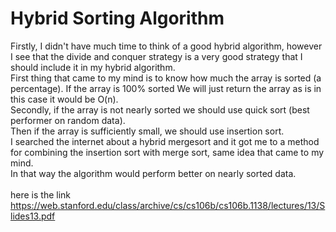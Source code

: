 # Hybrid Sorting Algorithm 

Firstly, I didn't have much time to think of a good hybrid algorithm,
however I see that the divide and conquer strategy is a very good strategy that I should
include it in my hybrid algorithm. <br>
First thing that came to my mind is to know how much the array is sorted (a percentage). If the array is 100% sorted We will just return the array as is in this case it would be O(n). <br>
Secondly, if the array is not nearly sorted we should use quick sort (best performer on random data). <br>
Then if the array is sufficiently small, we should use insertion sort. <br>
I searched the internet about a hybrid mergesort and it got me to a method for combining the insertion sort with merge sort, same idea that came to my mind. <br>
In that way the algorithm would perform better on nearly sorted data. <br> <br>
here is the link https://web.stanford.edu/class/archive/cs/cs106b/cs106b.1138/lectures/13/Slides13.pdf <br>